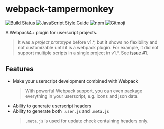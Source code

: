 # webpack-tampermonkey
[![Build Status](https://travis-ci.org/momocow/webpack-tampermonkey.svg?branch=master)](https://travis-ci.org/momocow/webpack-tampermonkey)
[![JavaScript Style Guide](https://img.shields.io/badge/code_style-standard-brightgreen.svg)](https://standardjs.com)
[![npm](https://img.shields.io/npm/v/webpack-tampermonkey.svg)](https://www.npmjs.com/webpack-tampermonkey)
[![Gitmoji](https://img.shields.io/badge/gitmoji-%20😜%20😍-FFDD67.svg?style=flat-square)](https://gitmoji.carloscuesta.me/)

A Webpack4+ plugin for userscript projects.

> It was a *project prototype* before v1.\*, but it shows no flexibility and not customizable until it is a webpack plugin. For example, it did not support multiple scripts in a single project in v1.\*. See [issue #1](https://github.com/momocow/webpack-tampermonkey/issues/1).

## Features
- Make your userscript development combined with Webpack
  > With powerful Webpack support, you can even package everything in your userscript, e.g. icons and json data.
- Ability to generate userscript headers
- Ability to generate both `.user.js` and `.meta.js`
  > `.meta.js` is used for update check containing headers only.

